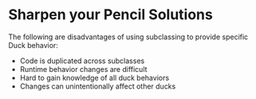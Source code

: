 # Sharpen your Pencil Solutions #
The following are disadvantages of using subclassing to provide specific Duck behavior:  

- Code is duplicated across subclasses  
- Runtime behavior changes are difficult  
- Hard to gain knowledge of all duck behaviors  
- Changes can unintentionally affect other ducks   
